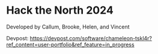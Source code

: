 # Hack the North 2024

Developed by Callum, Brooke, Helen, and Vincent

Devpost: https://devpost.com/software/chameleon-tskl4r?ref_content=user-portfolio&ref_feature=in_progress

